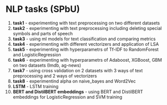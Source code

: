 # NLP tasks (SPbU)
1. **task1** - experimenting with text preprocessing on two different datasets
2. **task2** - experimenting with text preprocessing including deleting special symbols and parts of speech
3. **task3** - using ml models for text classification and comparing metrics
4. **task4** - experimenting with different vectorizers and application of LSA
5. **task5** - experimenting with hyperparametrs of Tf-IDF to RandomForest and LogisticRegression
6. **task6** - experimenting with hyperparametrs of Adaboost, XGBoost, GBM on two datasets (Imdb, ag-news)
7. **task7** - using cross validation on 2 datasets with 3 ways of text preprocessing and 2 ways of vectorizers
8. **task8** - experimentind alpha on naive_bayes and Word2Vec
9. **LSTM** - LSTM training
10. **BERT and DistilBERT embeddings** - using BERT and DistilBERT embeddings for LogisticRegression and SVM training
